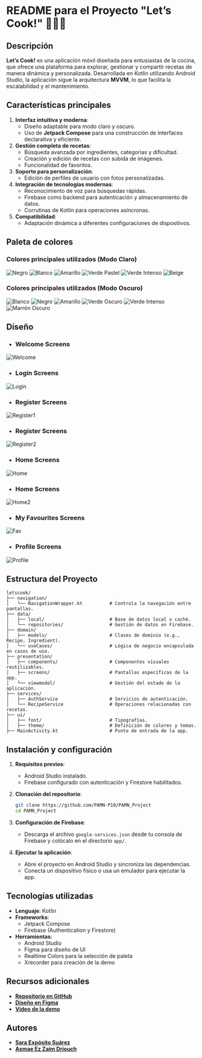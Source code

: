 # README para el Proyecto "Let’s Cook!" 🧑🏻‍🍳

## Descripción

**Let’s Cook!** es una aplicación móvil diseñada para entusiastas de la cocina, que ofrece una plataforma para explorar, gestionar y compartir recetas de manera dinámica y personalizada. Desarrollada en Kotlin utilizando Android Studio, la aplicación sigue la arquitectura **MVVM**, lo que facilita la escalabilidad y el mantenimiento.

## Características principales

1. **Interfaz intuitiva y moderna**:
   - Diseño adaptable para modo claro y oscuro.
   - Uso de **Jetpack Compose** para una construcción de interfaces declarativa y eficiente.
2. **Gestión completa de recetas**:
   - Búsqueda avanzada por ingredientes, categorías y dificultad.
   - Creación y edición de recetas con subida de imágenes.
   - Funcionalidad de favoritos.
3. **Soporte para personalización**:
   - Edición de perfiles de usuario con fotos personalizadas.
4. **Integración de tecnologías modernas**:
   - Reconocimiento de voz para búsquedas rápidas.
   - Firebase como backend para autenticación y almacenamiento de datos.
   - Corrutinas de Kotlin para operaciones asíncronas.
5. **Compatibilidad**:
   - Adaptación dinámica a diferentes configuraciones de dispositivos.


## Paleta de colores

### Colores principales utilizados (Modo Claro)
![Negro](https://img.shields.io/badge/Negro-0E0A01?style=for-the-badge&logo=appveyor&logoColor=white)
![Blanco](https://img.shields.io/badge/Blanco-FEFDF6?style=for-the-badge&logo=appveyor&logoColor=black)
![Amarillo](https://img.shields.io/badge/Amarillo-ECCA22?style=for-the-badge&logo=appveyor&logoColor=black)
![Verde Pastel](https://img.shields.io/badge/Verde%20Pastel-C4F486?style=for-the-badge&logo=appveyor&logoColor=black)
![Verde Intenso](https://img.shields.io/badge/Verde%20Intenso-7FEF43?style=for-the-badge&logo=appveyor&logoColor=black)
![Beige](https://img.shields.io/badge/Beige-F0E8BD?style=for-the-badge&logo=appveyor&logoColor=black)

### Colores principales utilizados (Modo Oscuro)
![Blanco](https://img.shields.io/badge/Blanco-F0E8BD?style=for-the-badge&logo=appveyor&logoColor=black)
![Negro](https://img.shields.io/badge/Negro-090801?style=for-the-badge&logo=appveyor&logoColor=white)
![Amarillo](https://img.shields.io/badge/Amarillo-DDBB13?style=for-the-badge&logo=appveyor&logoColor=black)
![Verde Oscuro](https://img.shields.io/badge/Verde%20Oscuro-4A790B?style=for-the-badge&logo=appveyor&logoColor=black)
![Verde Intenso](https://img.shields.io/badge/Verde%20Cantoso-4CBC10?style=for-the-badge&logo=appveyor&logoColor=black)
![Marrón Oscuro](https://img.shields.io/badge/Marrón%20Oscuro-433B0F?style=for-the-badge&logo=appveyor&logoColor=white)

## Diseño

- ### Welcome Screens
![Welcome](https://drive.google.com/uc?export=view&id=1K8u9fTSrZdsVNYvNctfnaVmOrnVRySvt)

- ### Login Screens
![Login](https://drive.google.com/uc?export=view&id=1YfRj_jsO_oNV3ilpvp-TVtrfO44Zy6AW)

- ### Register Screens
![Register1](https://drive.google.com/uc?export=view&id=1WYe9u1ObRYYldcRYuwrneanaaZPCYFjp)

- ### Register Screens
![Register2](https://drive.google.com/uc?export=view&id=1n5K_9irX8wke5Az1hX4vwjMMuCwVmpkL)

- ### Home Screens
![Home](https://drive.google.com/uc?export=view&id=1RLRQWLEDcWaye0IQjaTWQJSVXWlJe4xd)

- ### Home Screens
![Home2](https://drive.google.com/uc?export=view&id=1EMMZbIJ6QTxxL9IqYf2Riuo5WyBcK78d)

- ### My Favourites Screens
![Fav](https://drive.google.com/uc?export=view&id=1AHhUx1VxnTKtI8DyXwca-rX51gcWriia)

- ### Profile Screens
![Profile](https://drive.google.com/uc?export=view&id=1NO4A46aKfeX5y9FZ4doqYE4tyQ0ZxF5v)

## Estructura del Proyecto

```
letscook/
├── navigation/
│   └── NavigationWrapper.kt          # Controla la navegación entre pantallas.
├── data/
│   ├── local/                        # Base de datos local o caché.
│   └── repositories/                 # Gestión de datos en Firebase.
├── domain/
│   ├── models/                       # Clases de dominio (e.g., Recipe, Ingredient).
│   └── useCases/                     # Lógica de negocio encapsulada en casos de uso.
├── presentation/
│   ├── components/                   # Componentes visuales reutilizables.
│   ├── screens/                      # Pantallas específicas de la app.
│   └── viewmodel/                    # Gestión del estado de la aplicación.
├── services/
│   ├── AuthService                   # Servicios de autenticación.
│   └── RecipeService                 # Operaciones relacionadas con recetas.
├── ui/
│   ├── font/                         # Tipografías.
│   ├── theme/                        # Definición de colores y temas.
├── MainActivity.kt                   # Punto de entrada de la app.
```

## Instalación y configuración

1. **Requisitos previos**:
   - Android Studio instalado.
   - Firebase configurado con autenticación y Firestore habilitados.

2. **Clonación del repositorio**:
   ```bash
   git clone https://github.com/PAMN-P10/PAMN_Project
   cd PAMN_Project
   ```

3. **Configuración de Firebase**:
   - Descarga el archivo `google-services.json` desde tu consola de Firebase y colócalo en el directorio `app/`.

4. **Ejecutar la aplicación**:
   - Abre el proyecto en Android Studio y sincroniza las dependencias.
   - Conecta un dispositivo físico o usa un emulador para ejecutar la app.

## Tecnologías utilizadas

- **Lenguaje**: Kotlin
- **Frameworks**:
  - Jetpack Compose
  - Firebase (Authentication y Firestore)
- **Herramientas**:
  - Android Studio
  - Figma para diseño de UI
  - Realtime Colors para la selección de paleta
  - Xrecorder para creación de la demo

## Recursos adicionales

- **[Repositorio en GitHub](https://github.com/PAMN-P10/PAMN_Project)**
- **[Diseño en Figma](https://www.figma.com/design/htmsFqPuD6mSZTQv9klp2N/PAMN?node-id=0-1&t=jG7enLGYzNC7UqTh-1)**
- **[Vídeo de la demo](https://drive.google.com/drive/folders/1mtAmlIBz2bBTKAVWASfgpWeDxwIuwf3k?usp=sharing)**

## Autores

- **[Sara Expósito Suárez](https://github.com/SaraE5)**
- **[Asmae Ez Zaim Driouch](https://github.com/A-rar)**

